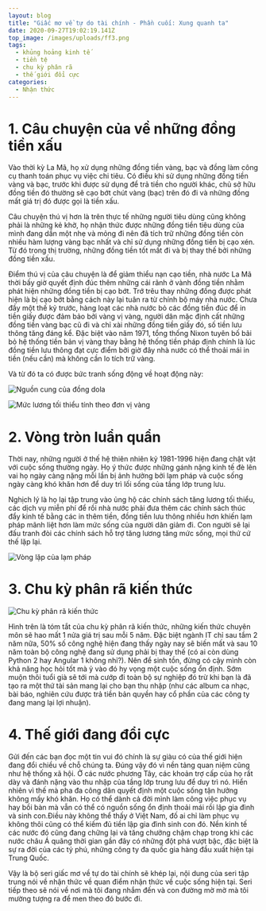 ```yaml
---
layout: blog
title: "Giấc mơ về tự do tài chính - Phần cuối: Xung quanh ta"
date: 2020-09-27T19:02:19.141Z
top_image: /images/uploads/ff3.png
tags:
  - khủng hoảng kinh tế
  - tiền tệ
  - chu kỳ phân rã
  - thế giới đổi cực
categories:
  - Nhận thức
---
```

# 1. Câu chuyện của về những đồng tiền xấu

  Vào thời kỳ La Mã, họ xử dụng những đồng tiền vàng, bạc và đồng làm công cụ thanh toán phục vụ việc chi tiêu. Có điều khi sử dụng những đồng tiền vàng và bạc, trước khi được sử dụng để trả tiền cho người khác, chủ sở hữu đồng tiền đó thường sẽ cạo bớt chút vàng (bạc) trên đó đi và những đồng mất giá trị đó được gọi là tiền xấu.

<!-- more -->

  Câu chuyện thú vị hơn là trên thực tế những người tiêu dùng cũng không phải là những kẻ khờ, họ nhận thức được những đồng tiền tiêu dùng của mình đang dần một nhẹ và mỏng đi nên đã tích trữ những đồng tiền còn nhiều hàm lượng vàng bạc nhất và chỉ sử dụng những đồng tiền bị cạo xén. Từ đó trong thị trường, những đồng tiền tốt mất đi và bị thay thế bởi những đồng tiền xấu.

  Điểm thú vị của câu chuyện là để giảm thiểu nạn cạo tiền, nhà nước La Mã thời bấy giờ quyết định đúc thêm những cái rãnh ở vành đồng tiền nhằm phát hiện những đồng tiền bị cạo bớt. Trớ trêu thay những đồng được phát hiện là bị cạo bớt bằng cách này lại tuân ra từ chính bộ máy nhà nước. Chưa đầy một thế kỷ trước, hàng loạt các nhà nước bỏ các đồng tiền đúc để in tiền giấy được đảm bảo bởi vàng vị vàng, người dân mặc định cất những đồng tiền vàng bạc cũ đi và chỉ xài những đồng tiền giấy đó, số tiền lưu thông tăng đáng kể. Đặc biệt vào năm 1971, tổng thống Nixon tuyên bố bãi bỏ hệ thống tiền bản vị vàng thay bằng hệ thống tiền pháp định chính là lúc đồng tiền lưu thông đạt cực điểm bởi giờ đây nhà nước có thể thoải mái in tiền (nếu cần) mà không cần lo tích trữ vàng.

  Và từ đó ta có được bức tranh sống động về hoạt động này:

![Nguồn cung của đồng dola](/images/uploads/20180801-cdd-chart-1.png "Nguồn cung của đồng dola")

![Mức lương tối thiểu tính theo đơn vị vàng](/images/uploads/20180801-cdd-chart-03.png "Mức lương tối thiểu tính theo đơn vị vàng")

# 2. Vòng tròn luẩn quẩn

  Thời nay, những người ở thế hệ thiên nhiên kỷ 1981-1996 hiện đang chật vật với cuộc sống thường ngày. Họ ý thức được những gánh nặng kinh tế đè lên vai họ ngày càng nặng mỗi lần bị ảnh hưởng bởi lạm pháp và cuộc sống ngày càng khó khăn hơn để duy trì lối sống của tầng lớp trung lưu.

  Nghịch lý là họ lại tập trung vào ủng hộ các chính sách tăng lương tối thiểu, các dịch vụ miễn phí để rồi nhà nước phải đưa thêm các chính sách thúc đẩy kinh tế bằng các in thêm tiền, đồng tiền lưu thông nhiều hơn khiến lạm pháp mãnh liệt hơn làm mức sống của người dân giảm đi. Con người sẽ lại đấu tranh đòi các chính sách hỗ trợ tăng lương tăng mức sống, mọi thứ cứ thế lặp lại.

![Vòng lặp của lạm pháp](/images/uploads/20180801-cdd-chart-04.png "Vòng lặp của lạm pháp")

# 3. Chu kỳ phân rã kiến thức

![Chu kỳ phân rã kiến thức](/images/uploads/half-life-time-of-knowledge-based-on-schueppel-1997.png "Chu kỳ phân rã kiến thức")

Hình trên là tóm tắt của chu kỳ phân rã kiến thức, những kiến thức chuyên môn sẽ hao mất 1 nửa giá trị sau mỗi 5 năm. Đặc biệt ngành IT chỉ sau tầm 2 năm nữa, 50% số công nghệ hiện đang thấy ngày nay sẽ biến mất và sau 10 năm toàn bộ công nghệ đang sử dụng phải bị thay thế (có ai còn dùng Python 2 hay Angular 1 không nhỉ?). Nên để sinh tồn, đừng có cậy mình còn khả năng học hỏi tốt mà ỷ vào đó hy vọng một cuộc sống ổn định. Sớm muộn thôi tuổi già sẽ tới mà cướp đi toàn bộ sự nghiệp đó trừ khi bạn là đã tạo ra một thứ tài sản mang lại cho bạn thu nhập (như các album ca nhạc, bài báo, nghiên cứu được trả tiền bản quyền hay cổ phần của các công ty đang mang lại lợi nhuận).

# 4. Thế giới đang đổi cực

  Gửi đến các bạn đọc một tin vui đó chính là sự giàu có của thế giới hiện đang đổi chiều về chỗ chúng ta. Đúng vậy đó vì nền tảng quan niệm cũng như hệ thống xã hội. Ở các nước phương Tây, các khoản trợ cấp của họ rất dày và đánh nặng vào thu nhập của tầng lớp trung lưu để duy trì nó. Hiển nhiên vì thế mà pha đa công dân quyết định một cuộc sống tận hưởng không mấy khó khăn. Họ có thể dành cả đời mình làm công việc phục vụ hay bồi bàn mà vẫn có thể có nguồn sống ổn định thoải mái rồi lập gia đình và sinh con.Điều này không thể thấy ở Việt Nam, đố ai chỉ làm phục vụ không thôi cũng có thể kiếm đủ tiền lập gia đình sinh con đó. Nền kinh tế các nước đó cũng đang chững lại và tăng chưởng chậm chạp trong khi các nước châu Á quãng thời gian gần đây có những đột phá vượt bậc, đặc biệt là sự ra đời của các tỷ phú, những công ty đa quốc gia hàng đầu xuất hiện tại Trung Quốc.

   Vậy là bộ seri giấc mơ về tự do tài chính sẽ khép lại, nội dung của seri tập trung nói về nhận thức về quan điểm nhận thức về cuộc sống hiện tại. Seri tiếp theo sẽ nói về nơi mà tôi đang nhắm đến và con đường mờ mờ mà tôi mường tượng ra để men theo đó bước đi.

